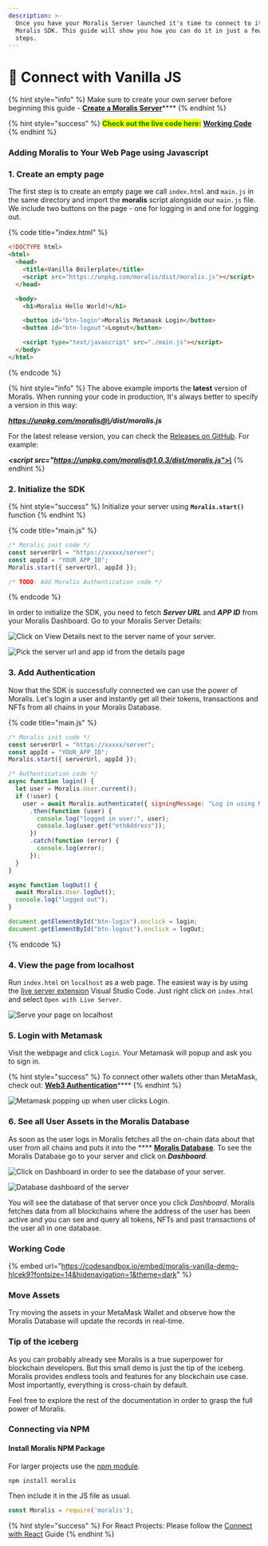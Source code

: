 ```yaml
---
description: >-
  Once you have your Moralis Server launched it's time to connect to it via the
  Moralis SDK. This guide will show you how you can do it in just a few easy
  steps.
---
```


# 🍦 Connect with Vanilla JS

{% hint style="info" %}
Make sure to create your own server before beginning this guide - [**Create a Moralis Server**](../getting-started/create-a-moralis-server.md)****
{% endhint %}

{% hint style="success" %}
<mark style="color:green;">**Check out the live code here:**</mark> [**Working Code**](connect-with-js.md#working-code)&#x20;
{% endhint %}

### Adding Moralis to Your Web Page using Javascript

### 1. Create an empty page

The first step is to create an empty page we call `index.html` and `main.js` in the same directory and import the **moralis** script alongside our `main.js` file. We include two buttons on the page - one for logging in and one for logging out.

{% code title="index.html" %}
```html
<!DOCTYPE html>
<html>
  <head>
    <title>Vanilla Boilerplate</title>
    <script src="https://unpkg.com/moralis/dist/moralis.js"></script>
  </head>

  <body>
    <h1>Moralis Hello World!</h1>

    <button id="btn-login">Moralis Metamask Login</button>
    <button id="btn-logout">Logout</button>

    <script type="text/javascript" src="./main.js"></script>
  </body>
</html>
```
{% endcode %}

{% hint style="info" %}
The above example imports the **latest** version of Moralis. When running your code in production, It's always better to specify a version in this way:&#x20;

_**https://unpkg.com/moralis@\<VERSION>/dist/moralis.js**_&#x20;

For the latest release version, you can check the [Releases on GitHub](https://github.com/MoralisWeb3/Moralis-JS-SDK/releases). For example:&#x20;

_**\<script src="https://unpkg.com/moralis@1.0.3/dist/moralis.js">\</script>**_
{% endhint %}

### 2. Initialize the SDK

{% hint style="success" %}
&#x20;Initialize your server using **`Moralis.start()`** function
{% endhint %}

{% code title="main.js" %}
```javascript
/* Moralis init code */
const serverUrl = "https://xxxxx/server";
const appId = "YOUR_APP_ID";
Moralis.start({ serverUrl, appId });

/* TODO: Add Moralis Authentication code */
```
{% endcode %}

In order to initialize the SDK, you need to fetch _**Server URL**_ and _**APP ID**_ from your Moralis Dashboard. Go to your Moralis Server Details:

![Click on View Details next to the server name of your server.](<../../.gitbook/assets/Screenshot 2022-03-16 at 12.03.37 PM.png>)

![Pick the server url and app id from the details page](<../../.gitbook/assets/Screenshot 2022-03-16 at 12.05.32 PM.png>)

### 3. Add Authentication&#x20;

Now that the SDK is successfully connected we can use the power of Moralis. Let's login a user and instantly get all their tokens, transactions and NFTs from all chains in your Moralis Database.

{% code title="main.js" %}
```javascript
/* Moralis init code */
const serverUrl = "https://xxxxx/server";
const appId = "YOUR_APP_ID";
Moralis.start({ serverUrl, appId });

/* Authentication code */
async function login() {
  let user = Moralis.User.current();
  if (!user) {
    user = await Moralis.authenticate({ signingMessage: "Log in using Moralis" })
      .then(function (user) {
        console.log("logged in user:", user);
        console.log(user.get("ethAddress"));
      })
      .catch(function (error) {
        console.log(error);
      });
  }
}

async function logOut() {
  await Moralis.User.logOut();
  console.log("logged out");
}

document.getElementById("btn-login").onclick = login;
document.getElementById("btn-logout").onclick = logOut;
```
{% endcode %}

### 4. View the page from localhost

Run `index.html` on `localhost` as a web page. The easiest way is by using the [live server extension](https://marketplace.visualstudio.com/items?itemName=ritwickdey.LiveServer) Visual Studio Code. Just right click on `index.html` and select `Open with Live Server`.

![Serve your page on localhost](<../../.gitbook/assets/Screenshot 2022-03-17 at 1.56.20 PM-overlay.png>)

### 5. Login with Metamask

Visit the webpage and click `Login`. Your Metamask will popup and ask you to sign in.

{% hint style="success" %}
To connect other wallets other than MetaMask, check out: [**Web3 Authentication**](../users/crypto-login.md)****
{% endhint %}

![Metamask popping up when user clicks Login.](<../../.gitbook/assets/MetaMask Authentication 2.gif>)

### 6. See all User Assets in the Moralis Database

As soon as the user logs in Moralis fetches all the on-chain data about that user from all chains and puts it into the **** [**Moralis Database**](../database/). To see the Moralis Database go to your server and click on _**Dashboard**_.

![Click on Dashboard in order to see the database of your server.](<../../.gitbook/assets/Screenshot 2022-03-16 at 12.49.38 PM.png>)

![Database dashboard of the server](<../../.gitbook/assets/Screenshot 2022-03-15 at 1.29.16 PM.png>)

You will see the database of that server once you click _Dashboard_. Moralis fetches data from all blockchains where the address of the user has been active and you can see and query all tokens, NFTs and past transactions of the user all in one database.

### Working Code

{% embed url="https://codesandbox.io/embed/moralis-vanilla-demo-hlcek9?fontsize=14&hidenavigation=1&theme=dark" %}

### Move Assets

Try moving the assets in your MetaMask Wallet and observe how the Moralis Database will update the records in real-time.

### Tip of the iceberg

As you can probably already see Moralis is a true superpower for blockchain developers. But this small demo is just the tip of the iceberg. Moralis provides endless tools and features for any blockchain use case. Most importantly, everything is cross-chain by default.

Feel free to explore the rest of the documentation in order to grasp the full power of Moralis.

### Connecting via NPM

#### Install Moralis NPM Package

For larger projects use the [npm module](https://www.npmjs.com/moralis).

```
npm install moralis
```

Then include it in the JS file as usual.

```javascript
const Moralis = require('moralis');
```

{% hint style="success" %}
For React Projects: Please follow the [Connect with React](connect-with-react.md) Guide
{% endhint %}

